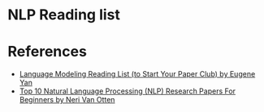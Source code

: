 # NLP Reading list



# References

* [Language Modeling Reading List (to Start Your Paper Club) by Eugene Yan](https://eugeneyan.com/writing/llm-reading-list/)
* [Top 10 Natural Language Processing (NLP) Research Papers For Beginners by Neri Van Otten](https://medium.com/@neri.vvo/top-10-natural-language-processing-nlp-research-papers-for-beginners-79c1dd200e5e)
